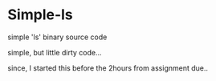# Simple-ls
simple 'ls' binary source code

simple, but little dirty code...

since, I started this before the 2hours from assignment due..
